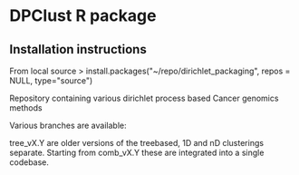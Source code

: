 # DPClust R package

## Installation instructions

From local source
    > install.packages("~/repo/dirichlet_packaging", repos = NULL, type="source")



Repository containing various dirichlet process based Cancer genomics methods

Various branches are available:


tree_vX.Y are older versions of the treebased, 1D and nD clusterings separate. Starting from comb_vX.Y these are integrated into a single codebase.
